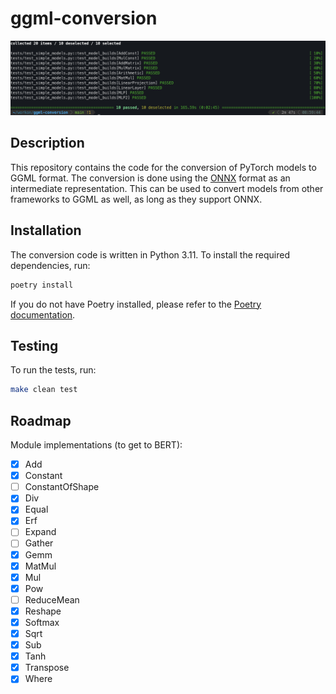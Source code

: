 # ggml-conversion

![achievement](assets/achievement.png)

## Description

This repository contains the code for the conversion of PyTorch models to GGML format. The conversion is done using the
[ONNX](https://onnx.ai/) format as an intermediate representation. This can be used to convert models from other
frameworks to GGML as well, as long as they support ONNX.

## Installation

The conversion code is written in Python 3.11. To install the required dependencies, run:

```bash
poetry install
```

If you do not have Poetry installed, please refer to the [Poetry documentation](https://python-poetry.org/docs/).

## Testing

To run the tests, run:

```bash
make clean test
```

## Roadmap

Module implementations (to get to BERT):

- [x] Add
- [x] Constant
- [ ] ConstantOfShape
- [x] Div
- [x] Equal
- [x] Erf
- [ ] Expand
- [ ] Gather
- [x] Gemm
- [x] MatMul
- [x] Mul
- [x] Pow
- [ ] ReduceMean
- [x] Reshape
- [x] Softmax
- [x] Sqrt
- [x] Sub
- [x] Tanh
- [x] Transpose
- [x] Where
